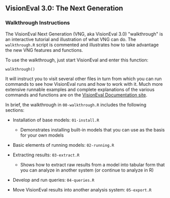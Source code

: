 ## VisionEval 3.0: The Next Generation

### Walkthrough Instructions

The VisionEval Next Generation (VNG, aka VisionEval 3.0) "walkthrough" is an interactive tutorial
and illustration of what VNG can do. The `walkthrough.R` script is commented and illustrates how to
take advantage the new VNG features and functions.

To use the walkthrough, just start VisionEval and enter this function:

```
walkthrough()
```

It will instruct you to visit several other files in turn from which you can run commands to see
how VisionEval runs and how to work with it. Much more extensive runnable examples and complete
explanations of the various commands and functions are on the
[VisionEval Documentation site](https://visioneval.org/docs).

In brief, the walkthrough in `00-walkthrough.R` includes the following sections:

- Installation of base models: `01-install.R`
  + Demonstrates installing built-in models that you can use as the basis for your own models

- Basic elements of running models: `02-running.R`
- Extracting results: `03-extract.R`
  + Shows how to extract raw results from a model into tabular form that you can analyze in another system (or continue to analyze in R)

- Develop and run queries: `04-queries.R`

- Move VisionEval results into another analysis system: `05-export.R`